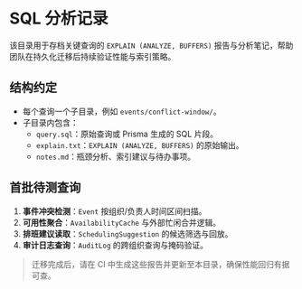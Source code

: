 # SQL 分析记录

该目录用于存档关键查询的 `EXPLAIN (ANALYZE, BUFFERS)` 报告与分析笔记，帮助团队在持久化迁移后持续验证性能与索引策略。

## 结构约定

- 每个查询一个子目录，例如 `events/conflict-window/`。
- 子目录内包含：
  - `query.sql`：原始查询或 Prisma 生成的 SQL 片段。
  - `explain.txt`：`EXPLAIN (ANALYZE, BUFFERS)` 的原始输出。
  - `notes.md`：瓶颈分析、索引建议与待办事项。

## 首批待测查询

1. **事件冲突检测**：`Event` 按组织/负责人时间区间扫描。
2. **可用性聚合**：`AvailabilityCache` 与外部忙闲合并逻辑。
3. **排班建议读取**：`SchedulingSuggestion` 的候选筛选与回放。
4. **审计日志查询**：`AuditLog` 的跨组织查询与掩码验证。

> 迁移完成后，请在 CI 中生成这些报告并更新至本目录，确保性能回归有据可查。
